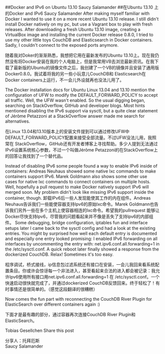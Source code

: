 ##Docker and IPv6 on Ubuntu 13.10   Saucy  Salamander
##在Ubuntu 13.10 上的Docker and IPv6  Saucy  Salamander
  After making myself familiar with Docker I wanted to use it on a more recent Ubuntu 13.10 release. I still didn't install Docker natively on my pc, but use a Vagrant box to play with fresh releases. After downloading a fresh Ubuntu 13.10 image, creating a VirtualBox image and installing the current Docker release 0.8.0, I tried to use my other little toys CouchDB and Elasticsearch in Docker containers. Sadly, I couldn't connect to the exposed ports anymore.

  随着我对Doker的渐渐熟悉，我想把它用在最新发布的Ubuntu 13.10上。现在我仍然没有将Docker安装在我的个人电脑上，但是我常用VB去浏览最新资讯。在我下载了最新版的Ubuntu的镜像文件之后，我创建了一个VB的镜像并且安装了通用版Docker0.8.0。我试着将我的另一些小玩意儿CouchDB和 Elasticsearch在Docker containers上运行，不一会儿外设就再也没法儿用了。

  The Docker installation docs for Ubuntu Linux 13.04 and 13.10 mention the configuration of UFW to modify the DEFAULT_FORWARD_POLICY to accept all traffic. Well, the UFW wasn't enabled. So the usual digging began, searching on StackOverflow, GitHub and developer blogs. Most hints mentioned disabling the IPv6 support via sysctl, but a quite clear statement of Jérôme Petazzoni at a StackOverflow answer made me search for alternatives.

  在Linux 13.04和13.10版本上的安装文件提到可以通过修改UFW中DEFAULT_FORWARD_POLICY配置来接受全部流量。不过UFW没法儿用，我照常在 StackOverflow，GitHub还有开发者博客上寻找帮助。多少人提到无法通过IPv6设置系统核心参数，不过一个叫做Jérôme Petazzoni的在StackOverflow上的回答让我找到了一个替代品。

  Instead of disabling IPv6 some people found a way to enable IPv6 inside of containers: Andreas Neuhaus showed some native lxc commands to make containers support IPv6. Marek Goldmann also shows some other use cases for native lxc commands to connect containers on multiple hosts. Well, hopefully a pull request to make Docker natively support IPv6 will merged soon. My problem didn't look like missing IPv6 support inside the container, though.
  卸载IPv6后一些人发现能使其工作的内在组件。Andreas Neuhaus告诉我们一些能使容器支持Ipv6的原始Ixc命令。Marek Goldmann也告诉我们另外一些在多个主机上使容器相连的Ixc命令。希望我的pullrequest 能够让Docker尽快支持Ipv6，尽管我的问题看起来并不像是丢失了支持Ipv6的内部组件。
  Some debugging, bridge configuration, iptables fun and interface setups later I came back to the sysctl config and had a look at the existing entries. You might by surprised how well each default entry is documented and especially one entry looked promising: I enabled IPv6 forwarding on all interfaces by uncommenting the entry with: net.ipv6.conf.all.forwarding=1 in the /etc/sysctl.conf. A quick reboot later finally showed a response from the dockerized CouchDB. Relax! Sometimes it's too easy.

  程序调试，桥式接线，ip信息包过滤系统还有接口在安装，一会儿我回来看系统配置条目。你或许会惊讶每一个非法进入，甚至看起来合法的进入都会被记录：我允许Ipv6使用所有接口用net.ipv6.conf.all.forwarding=1 在 /etc/sysctl.conf。一个快速启动很快就完成了，并通过dockerized CouchDB反馈回来。终于轻松了！有时事情还是很简单的。（感觉这段翻译的很糟糕）

  Now comes the fun part with reconnecting the CouchDB River Plugin for ElasticSearch over different containers again :)

  下面才是最有趣的部分，通过容器再次连接CouchDB River Plugin和ElasticSearch。

  Tobias Gesellchen
  Share this post

  分享人：托拜厄斯  
  Saucy  Salamander 
